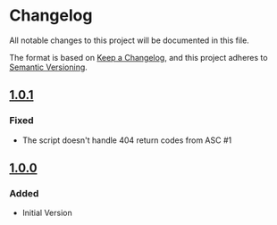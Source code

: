 # Changelog
All notable changes to this project will be documented in this file.

The format is based on [Keep a Changelog](https://keepachangelog.com/en/1.0.0/),
and this project adheres to [Semantic Versioning](https://semver.org/spec/v2.0.0.html).

## [1.0.1]
### Fixed
- The script doesn't handle 404 return codes from ASC #1

## [1.0.0]
### Added
- Initial Version

[1.0.1]: https://github.com/tenable/integration-asc/compare/1.0.0...1.0.1
[1.0.0]: https://github.com/tenable/integration-asc/compare/3382fbd...1.0.0